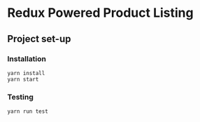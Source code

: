 # Redux Powered Product Listing

## Project set-up

### Installation

```
yarn install
yarn start
```

### Testing

```
yarn run test
```
